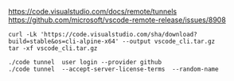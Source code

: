 https://code.visualstudio.com/docs/remote/tunnels
https://github.com/microsoft/vscode-remote-release/issues/8908


```
curl -Lk 'https://code.visualstudio.com/sha/download?build=stable&os=cli-alpine-x64' --output vscode_cli.tar.gz
tar -xf vscode_cli.tar.gz

./code tunnel  user login --provider github
./code tunnel  --accept-server-license-terms  --random-name  
```


